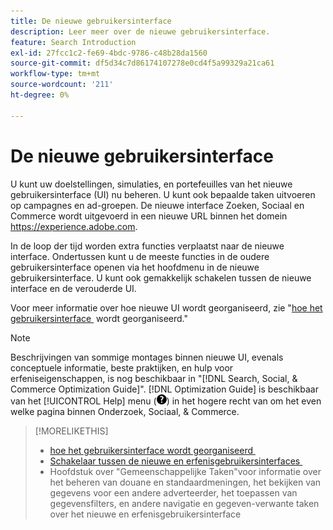 ```yaml
---
title: De nieuwe gebruikersinterface
description: Leer meer over de nieuwe gebruikersinterface.
feature: Search Introduction
exl-id: 27fcc1c2-fe69-4bdc-9786-c48b28da1560
source-git-commit: df5d34c7d86174107278e0cd4f5a99329a21ca61
workflow-type: tm+mt
source-wordcount: '211'
ht-degree: 0%

---
```


# De nieuwe gebruikersinterface

U kunt uw doelstellingen, simulaties, en portefeuilles van het nieuwe gebruikersinterface (UI) nu beheren. U kunt ook bepaalde taken uitvoeren op campagnes en ad-groepen. De nieuwe interface Zoeken, Sociaal en Commerce wordt uitgevoerd in een nieuwe URL binnen het domein https://experience.adobe.com.

In de loop der tijd worden extra functies verplaatst naar de nieuwe interface. Ondertussen kunt u de meeste functies in de oudere gebruikersinterface openen via het hoofdmenu in de nieuwe gebruikersinterface. U kunt ook gemakkelijk schakelen tussen de nieuwe interface en de verouderde UI.

Voor meer informatie over hoe nieuwe UI wordt georganiseerd, zie &quot;[&#x200B; hoe het gebruikersinterface &#x200B;](/help/search-social-commerce/getting-started/user-interface.md) wordt georganiseerd.&quot;

>[!NOTE]
>
>Beschrijvingen van sommige montages binnen nieuwe UI, evenals conceptuele informatie, beste praktijken, en hulp voor erfeniseigenschappen, is nog beschikbaar in &quot;[!DNL Search, Social, & Commerce Optimization Guide]&quot;. [!DNL Optimization Guide] is beschikbaar van het [!UICONTROL Help] menu (![&#x200B; het menu van de Hulp &#x200B;](/help/search-social-commerce/assets/help-main-menu.png " menu van de Hulp ")) in het hogere recht van om het even welke pagina binnen Onderzoek, Sociaal, &amp; Commerce.

>[!MORELIKETHIS]
>
>* [&#x200B; hoe het gebruikersinterface wordt georganiseerd &#x200B;](/help/search-social-commerce/getting-started/user-interface.md)
>* [&#x200B; Schakelaar tussen de nieuwe en erfenisgebruikersinterfaces &#x200B;](/help/search-social-commerce/getting-started/ui-switch.md)
>* Hoofdstuk over &quot;Gemeenschappelijke Taken&quot;voor informatie over het beheren van douane en standaardmeningen, het bekijken van gegevens voor een andere adverteerder, het toepassen van gegevensfilters, en andere navigatie en gegeven-verwante taken over het nieuwe en erfenisgebruikersinterface
